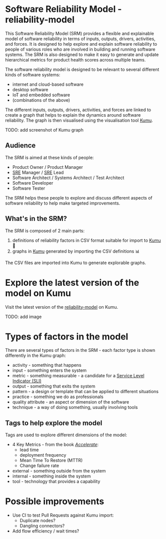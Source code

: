 # Software Reliability Model - reliability-model

This Software Reliability Model (SRM) provides a flexible and explainable model of software reliability in terms of inputs, outputs, drivers, activities, and forces. It is designed to help explore and explain software reliability to people of various roles who are involved in building and running software systems. The SRM is also designed to make it easy to generate and update hierarchical metrics for product health scores across multiple teams.

The software reliability model is designed to be relevant to several different kinds of software systems:

* internet and cloud-based software
* desktop software
* IoT and embedded software
* (combinations of the above)

The different inputs, outputs, drivers, activities, and forces are linked to create a graph that helps to explain the dynamics around software reliability. The graph is then visualised using the visualisation tool [Kumu](https://kumu.io/).

TODO: add screenshot of Kumu graph

## Audience

The SRM is aimed at these kinds of people:

* Product Owner / Product Manager
* [SRE](https://sre.google/) Manager / [SRE](https://sre.google/) Lead
* Software Architect / Systems Architect / Test Architect
* Software Developer
* Software Tester

The SRM helps these people to explore and discuss different aspects of software reliability to help make targeted improvements.

## What's in the SRM?

The SRM is composed of 2 main parts:

1. definitions of reliability factors in CSV format suitable for import to [Kumu](https://kumu.io/) 📄
2. graphs in [Kumu](https://kumu.io/) generated by importing the CSV definitions 📊

The CSV files are imported into Kumu to generate explorable graphs.

# Explore the latest version of the model on Kumu

Visit the latest version of the [reliability-model](https://kumu.io/reliability-model/latest) on Kumu.

TODO: add image

# Types of factors in the model

There are several types of factors in the SRM - each factor type is shown differently in the Kumu graph:

* activity - something that happens
* input - something enters the system
* metric - something measurable - a candidate for a [Service Level Indicator (SLI)](https://sre.google/sre-book/service-level-objectives/)
* output - something that exits the system
* pattern - a design or template that can be applied to different situations
* practice - something we do as professionals
* quality attribute - an aspect or dimension of the software
* technique - a way of doing something, usually involving tools

## Tags to help explore the model

Tags are used to explore different dimensions of the model:

* 4 Key Metrics - from the book [_Accelerate_](https://itrevolution.com/book/accelerate/):
  - lead time
  - deployment frequency
  - Mean Time To Restore (MTTR)
  - Change failure rate
* external - something outside from the system
* internal - something inside the system
* tool - technology that provides a capability


# Possible improvements

* Use CI to test Pull Requests against Kumu import:
  - Duplicate nodes?
  - Dangling connectors?
* Add flow efficiency / wait times?